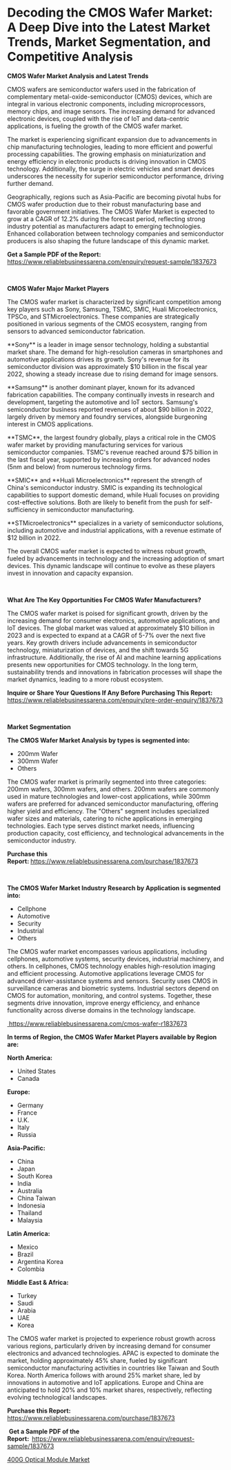 <p><h1>Decoding the CMOS Wafer Market: A Deep Dive into the Latest Market Trends, Market Segmentation, and Competitive Analysis</h1></p><p><strong>CMOS Wafer Market Analysis and Latest Trends</strong></p>
<p><p>CMOS wafers are semiconductor wafers used in the fabrication of complementary metal-oxide-semiconductor (CMOS) devices, which are integral in various electronic components, including microprocessors, memory chips, and image sensors. The increasing demand for advanced electronic devices, coupled with the rise of IoT and data-centric applications, is fueling the growth of the CMOS wafer market. </p><p>The market is experiencing significant expansion due to advancements in chip manufacturing technologies, leading to more efficient and powerful processing capabilities. The growing emphasis on miniaturization and energy efficiency in electronic products is driving innovation in CMOS technology. Additionally, the surge in electric vehicles and smart devices underscores the necessity for superior semiconductor performance, driving further demand. </p><p>Geographically, regions such as Asia-Pacific are becoming pivotal hubs for CMOS wafer production due to their robust manufacturing base and favorable government initiatives. The CMOS Wafer Market is expected to grow at a CAGR of 12.2% during the forecast period, reflecting strong industry potential as manufacturers adapt to emerging technologies. Enhanced collaboration between technology companies and semiconductor producers is also shaping the future landscape of this dynamic market.</p></p>
<p><strong>Get a Sample PDF of the Report:&nbsp;</strong> <a href="https://www.reliablebusinessarena.com/enquiry/request-sample/1837673?utm_campaign=1905&utm_medium=2&utm_source=Github&utm_content=ia&utm_term=11022025&utm_id=cmos-wafer">https://www.reliablebusinessarena.com/enquiry/request-sample/1837673</a></p>
<p>&nbsp;</p>
<p><strong>CMOS Wafer Major Market Players</strong></p>
<p><p>The CMOS wafer market is characterized by significant competition among key players such as Sony, Samsung, TSMC, SMIC, Huali Microelectronics, TPSCo, and STMicroelectronics. These companies are strategically positioned in various segments of the CMOS ecosystem, ranging from sensors to advanced semiconductor fabrication.</p><p>**Sony** is a leader in image sensor technology, holding a substantial market share. The demand for high-resolution cameras in smartphones and automotive applications drives its growth. Sony's revenue for its semiconductor division was approximately $10 billion in the fiscal year 2022, showing a steady increase due to rising demand for image sensors.</p><p>**Samsung** is another dominant player, known for its advanced fabrication capabilities. The company continually invests in research and development, targeting the automotive and IoT sectors. Samsung's semiconductor business reported revenues of about $90 billion in 2022, largely driven by memory and foundry services, alongside burgeoning interest in CMOS applications.</p><p>**TSMC**, the largest foundry globally, plays a critical role in the CMOS wafer market by providing manufacturing services for various semiconductor companies. TSMC's revenue reached around $75 billion in the last fiscal year, supported by increasing orders for advanced nodes (5nm and below) from numerous technology firms.</p><p>**SMIC** and **Huali Microelectronics** represent the strength of China's semiconductor industry. SMIC is expanding its technological capabilities to support domestic demand, while Huali focuses on providing cost-effective solutions. Both are likely to benefit from the push for self-sufficiency in semiconductor manufacturing.</p><p>**STMicroelectronics** specializes in a variety of semiconductor solutions, including automotive and industrial applications, with a revenue estimate of $12 billion in 2022.</p><p>The overall CMOS wafer market is expected to witness robust growth, fueled by advancements in technology and the increasing adoption of smart devices. This dynamic landscape will continue to evolve as these players invest in innovation and capacity expansion.</p></p>
<p>&nbsp;</p>
<p><strong>What Are The Key Opportunities For CMOS Wafer Manufacturers?</strong></p>
<p><p>The CMOS wafer market is poised for significant growth, driven by the increasing demand for consumer electronics, automotive applications, and IoT devices. The global market was valued at approximately $10 billion in 2023 and is expected to expand at a CAGR of 5-7% over the next five years. Key growth drivers include advancements in semiconductor technology, miniaturization of devices, and the shift towards 5G infrastructure. Additionally, the rise of AI and machine learning applications presents new opportunities for CMOS technology. In the long term, sustainability trends and innovations in fabrication processes will shape the market dynamics, leading to a more robust ecosystem.</p></p>
<p><strong>Inquire or Share Your Questions If Any Before Purchasing This Report:</strong> <a href="https://www.reliablebusinessarena.com/enquiry/pre-order-enquiry/1837673?utm_campaign=1905&utm_medium=2&utm_source=Github&utm_content=ia&utm_term=11022025&utm_id=cmos-wafer">https://www.reliablebusinessarena.com/enquiry/pre-order-enquiry/1837673</a></p>
<p>&nbsp;</p>
<p><strong>Market Segmentation</strong></p>
<p><strong>The CMOS Wafer Market Analysis by types is segmented into:</strong></p>
<p><ul><li>200mm Wafer</li><li>300mm Wafer</li><li>Others</li></ul></p>
<p><p>The CMOS wafer market is primarily segmented into three categories: 200mm wafers, 300mm wafers, and others. 200mm wafers are commonly used in mature technologies and lower-cost applications, while 300mm wafers are preferred for advanced semiconductor manufacturing, offering higher yield and efficiency. The "Others" segment includes specialized wafer sizes and materials, catering to niche applications in emerging technologies. Each type serves distinct market needs, influencing production capacity, cost efficiency, and technological advancements in the semiconductor industry.</p></p>
<p><strong>Purchase this Report:&nbsp;</strong><a href="https://www.reliablebusinessarena.com/purchase/1837673?utm_campaign=1905&utm_medium=2&utm_source=Github&utm_content=ia&utm_term=11022025&utm_id=cmos-wafer">https://www.reliablebusinessarena.com/purchase/1837673</a></p>
<p>&nbsp;</p>
<p><strong>The CMOS Wafer Market Industry Research by Application is segmented into:</strong></p>
<p><ul><li>Cellphone</li><li>Automotive</li><li>Security</li><li>Industrial</li><li>Others</li></ul></p>
<p><p>The CMOS wafer market encompasses various applications, including cellphones, automotive systems, security devices, industrial machinery, and others. In cellphones, CMOS technology enables high-resolution imaging and efficient processing. Automotive applications leverage CMOS for advanced driver-assistance systems and sensors. Security uses CMOS in surveillance cameras and biometric systems. Industrial sectors depend on CMOS for automation, monitoring, and control systems. Together, these segments drive innovation, improve energy efficiency, and enhance functionality across diverse domains in the technology landscape.</p></p>
<p><a href="https://www.reliablebusinessarena.com/cmos-wafer-r1837673?utm_campaign=1905&utm_medium=2&utm_source=Github&utm_content=ia&utm_term=11022025&utm_id=cmos-wafer">&nbsp;https://www.reliablebusinessarena.com/cmos-wafer-r1837673</a></p>
<p><strong>In terms of Region, the CMOS Wafer Market Players available by Region are:</strong></p>
<p>
    <p> <strong> North America: </strong>
        <ul>
            <li>United States</li>
            <li>Canada</li>
        </ul>
        </p> 
    <p> <strong> Europe: </strong>
        <ul>
            <li>Germany</li>
            <li>France</li>
            <li>U.K.</li>
            <li>Italy</li>
            <li>Russia</li>
        </ul>
        </p> 
    <p> <strong> Asia-Pacific: </strong>
        <ul>
            <li>China</li>
            <li>Japan</li>
            <li>South Korea</li>
            <li>India</li>
            <li>Australia</li>
            <li>China Taiwan</li>
            <li>Indonesia</li>
            <li>Thailand</li>
            <li>Malaysia</li>
        </ul>
        </p> 
    <p> <strong> Latin America: </strong>
        <ul>
            <li>Mexico</li>
            <li>Brazil</li>
            <li>Argentina Korea</li>
            <li>Colombia</li>
        </ul>
        </p> 
    <p> <strong> Middle East & Africa: </strong>
        <ul>
            <li>Turkey</li>
            <li>Saudi</li>
            <li>Arabia</li>
            <li>UAE</li>
            <li>Korea</li>
        </ul>
    </p>
    </p>
<p><p>The CMOS wafer market is projected to experience robust growth across various regions, particularly driven by increasing demand for consumer electronics and advanced technologies. APAC is expected to dominate the market, holding approximately 45% share, fueled by significant semiconductor manufacturing activities in countries like Taiwan and South Korea. North America follows with around 25% market share, led by innovations in automotive and IoT applications. Europe and China are anticipated to hold 20% and 10% market shares, respectively, reflecting evolving technological landscapes.</p></p>
<p><strong>Purchase this Report: </strong><a href="https://www.reliablebusinessarena.com/purchase/1837673?utm_campaign=1905&utm_medium=2&utm_source=Github&utm_content=ia&utm_term=11022025&utm_id=cmos-wafer">https://www.reliablebusinessarena.com/purchase/1837673</a></p>
<p>&nbsp;<strong>Get a Sample PDF of the Report:&nbsp;&nbsp;</strong><a href="https://www.reliablebusinessarena.com/enquiry/request-sample/1837673?utm_campaign=1905&utm_medium=2&utm_source=Github&utm_content=ia&utm_term=11022025&utm_id=cmos-wafer">https://www.reliablebusinessarena.com/enquiry/request-sample/1837673</a></p>
<p><strong></strong></p>
<p><p><a href="https://github.com/guneycigdem35/Market-Research-Report-List-5/blob/main/400g-optical-module-market.md?utm_campaign=1905&utm_medium=2&utm_source=Github&utm_content=ia&utm_term=11022025&utm_id=cmos-wafer">400G Optical Module Market</a></p></p>